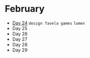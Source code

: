 # February

 - [Day 24](02-24-2016.md) `design favela games` `lumen`
 - Day 25
 - Day 26
 - Day 27
 - Day 28
 - Day 29
